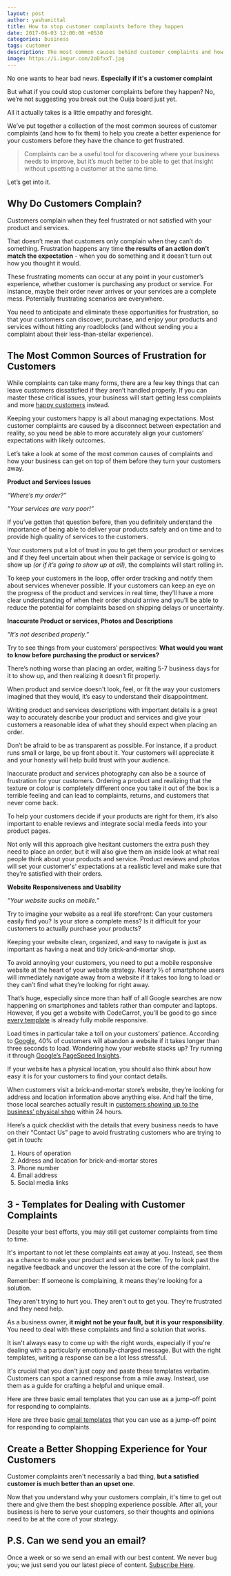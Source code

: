 ```yaml
---
layout: post
author: yashumittal
title: How to stop customer complaints before they happen
date: 2017-06-03 12:00:00 +0530
categories: business
tags: customer
description: The most common causes behind customer complaints and how to fix them. No, we’re not suggesting you break out the Ouija board just yet.
image: https://i.imgur.com/2oDfxxT.jpg
---
```


No one wants to hear bad news. **Especially if it's a customer complaint**

But what if you could stop customer complaints before they happen? No, we’re not suggesting you break out the Ouija board just yet.

All it actually takes is a little empathy and foresight.

We’ve put together a collection of the most common sources of customer complaints (and how to fix them) to help you create a better experience for your customers before they have the chance to get frustrated.

<blockquote>
Complaints can be a useful tool for discovering where your business needs to improve, but it’s much better to be able to get that insight without upsetting a customer at the same time.
</blockquote>

Let’s get into it.

## Why Do Customers Complain?

Customers complain when they feel frustrated or not satisfied with your product and services.

That doesn’t mean that customers only complain when they can’t do something. Frustration happens any time **the results of an action don’t match the expectation** - when you do something and it doesn’t turn out how you thought it would.

These frustrating moments can occur at any point in your customer’s experience, whether customer is purchasing any product or service. For instance, maybe their order never arrives or your services are a complete mess. Potentially frustrating scenarios are everywhere.

You need to anticipate and eliminate these opportunities for frustration, so that your customers can discover, purchase, and enjoy your products and services without hitting any roadblocks (and without sending you a complaint about their less-than-stellar experience).

## The Most Common Sources of Frustration for Customers

While complaints can take many forms, there are a few key things that can leave customers dissatisfied if they aren’t handled properly. If you can master these critical issues, your business will start getting less complaints and more [happy customers](/7-creative-ways-to-surprise-and-delight-your-customers) instead.

Keeping your customers happy is all about managing expectations. Most customer complaints are caused by a disconnect between expectation and reality, so you need be able to more accurately align your customers’ expectations with likely outcomes.

Let’s take a look at some of the most common causes of complaints and how your business can get on top of them before they turn your customers away.

**Product and Services Issues**

_“Where’s my order?”_

_“Your services are very poor!”_

If you’ve gotten that question before, then you definitely understand the importance of being able to deliver your products safely and on time and to provide high quality of services to the customers.

Your customers put a lot of trust in you to get them your product or services and if they feel uncertain about when their package or service is going to show up _(or if it’s going to show up at all)_, the complaints will start rolling in.

To keep your customers in the loop, offer order tracking and notify them about services whenever possible. If your customers can keep an eye on the progress of the product and services in real time, they’ll have a more clear understanding of when their order should arrive and you’ll be able to reduce the potential for complaints based on shipping delays or uncertainty.

**Inaccurate Product  or services, Photos and Descriptions**

_“It’s not described properly.”_

Try to see things from your customers’ perspectives: **What would you want to know before purchasing the product or services?**

There’s nothing worse than placing an order, waiting 5-7 business days for it to show up, and then realizing it doesn’t fit properly.

When product and service doesn't look, feel, or fit the way your customers imagined that they would, it’s easy to understand their disappointment.

Writing product and services descriptions with important details is a great way to accurately describe your product and services and give your customers a reasonable idea of what they should expect when placing an order.

Don’t be afraid to be as transparent as possible. For instance, if a product runs small or large, be up front about it. Your customers will appreciate it and your honesty will help build trust with your audience.

Inaccurate product and services photography can also be a source of frustration for your customers. Ordering a product and realizing that the texture or colour is completely different once you take it out of the box is a terrible feeling and can lead to complaints, returns, and customers that never come back.

To help your customers decide if your products are right for them, it’s also important to enable reviews and integrate social media feeds into your product pages.

Not only will this approach give hesitant customers the extra push they need to place an order, but it will also give them an inside look at what real people think about your products and service. Product reviews and photos will set your customer's’ expectations at a realistic level and make sure that they’re satisfied with their orders.

**Website Responsiveness and Usability**

_“Your website sucks on mobile.”_

Try to imagine your website as a real life storefront: Can your customers easily find you? Is your store a complete mess? Is it difficult for your customers to actually purchase your products?

Keeping your website clean, organized, and easy to navigate is just as important as having a neat and tidy brick-and-mortar shop.

To avoid annoying your customers, you need to put a mobile responsive website at the heart of your website strategy. Nearly ⅓ of smartphone users will immediately navigate away from a website if it takes too long to load or they can’t find what they’re looking for right away.

That’s huge, especially since more than half of all Google searches are now happening on smartphones and tablets rather than computer and laptops. However, if you get a website with CodeCarrot, you’ll be good to go since [every template](//www.codecarrot.net) is already fully mobile responsive.

Load times in particular take a toll on your customers’ patience. According to [Google](//www.thinkwithgoogle.com/articles/speed-is-key-optimize-your-mobile-experience.html), 40% of customers will abandon a website if it takes longer than three seconds to load. Wondering how your website stacks up? Try running it through [Google’s PageSpeed Insights](//developers.google.com/speed/pagespeed/insights/).

If your website has a physical location, you should also think about how easy it is for your customers to find your contact details.

When customers visit a brick-and-mortar store’s website, they’re looking for address and location information above anything else. And half the time, those local searches actually result in [customers showing up to the business’ physical shop](//think.storage.googleapis.com/docs/how-advertisers-can-extend-their-relevance-with-search_research-studies.pdf) within 24 hours.

Here’s a quick checklist with the details that every business needs to have on their “Contact Us” page to avoid frustrating customers who are trying to get in touch:

1.  Hours of operation
2.  Address and location for brick-and-mortar stores
3.  Phone number
4.  Email address
5.  Social media links

## 3 - Templates for Dealing with Customer Complaints

Despite your best efforts, you may still get customer complaints from time to time.

It's important to not let these complaints eat away at you. Instead, see them as a chance to make your product and services better. Try to look past the negative feedback and uncover the lesson at the core of the complaint.

<div class="callout">
Remember: If someone is complaining, it means they're looking for a solution.
</div>

They aren't trying to hurt you. They aren't out to get you. They’re frustrated and they need help.

As a business owner, **it might not be your fault, but it is your responsibility**. You need to deal with these complaints and find a solution that works.

It isn't always easy to come up with the right words, especially if you're dealing with a particularly emotionally-charged message. But with the right templates, writing a response can be a lot less stressful.

It's crucial that you don't just copy and paste these templates verbatim. Customers can spot a canned response from a mile away. Instead, use them as a guide for crafting a helpful and unique email.

Here are three basic email templates that you can use as a jump-off point for responding to complaints.

Here are three basic [email templates](https://cdn.codecarrot.net/documents/e-mail-template-for-responding.pdf) that you can use as a jump-off point for responding to complaints.

## Create a Better Shopping Experience for Your Customers

Customer complaints aren't necessarily a bad thing, **but a satisfied customer is much better than an upset one**.

Now that you understand why your customers complain, it's time to get out there and give them the best shopping experience possible. After all, your business is here to serve your customers, so their thoughts and opinions need to be at the core of your strategy.

## P.S. Can we send you an email?

Once a week or so we send an email with our best content. We never bug you; we just send you our latest piece of content. [Subscribe Here](#subscribe).
